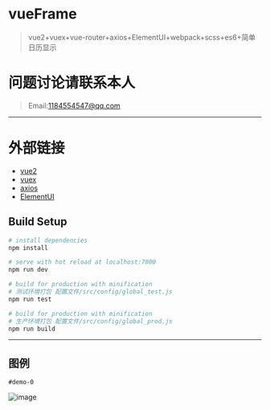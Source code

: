 # vueFrame
> vue2+vuex+vue-router+axios+ElementUI+webpack+scss+es6+简单日历显示

# 问题讨论请联系本人
>Email:1184554547@qq.com
---
# 外部链接
<ul>
	<li><a href="https://cn.vuejs.org/">vue2</a></li>
	<li><a href="http://vuex.vuejs.org/">vuex</a></li>
	<li><a href="https://github.com/mzabriskie/axios">axios</a></li>
	<li><a href="http://element.eleme.io/#/zh-CN">ElementUI</a></li>
</ul>


## Build Setup

``` bash
# install dependencies
npm install

# serve with hot reload at localhost:7000
npm run dev

# build for production with minification
# 测试环境打包 配置文件/src/config/global_test.js
npm run test

# build for production with minification
# 生产环境打包 配置文件/src/config/global_prod.js
npm run build
```
---
## 图例
	#demo-0
![image](https://github.com/zfdai/vue-select2/blob/master/screenshots/select2_1.png)
